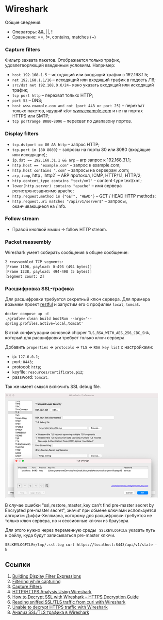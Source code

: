 # Wireshark

Общие сведения:

* Операторы: &&, ||, !
* Сравнение: ==, !=, contains, matches (~)

### Capture filters

Фильтр захвата пакетов. Отображается только трафик, удовлетворяющий введенным условиям. Например:

* `host 192.168.1.5` – исходящий или входящий трафик с 192.168.1.5;
* `net 192.168.1.1/16` – исходящий или входящий трафик в подсеть /16;
* `src/dst net 192.168.0.0/24`– явно указать входящий или исходящий трафик;
* `tcp port http` – перехват только HTTP;
* `port 53` – DNS;
* `host www.example.com and not (port 443 or port 25)` – перехват только пакетов, идущий к/от www.example.com и не на
  портах HTTPS или SMTP;
* `tcp portrange 8080-8090` – перехват по диапазону портов.

### Display filters

* `tcp.dstport == 80 && http` – запрос HTTP;
* `tcp.port in {80 8080}` – запросы на порты 80 или 8080 (входящие или исходящие);
* `ip.dst == 192.168.31.1 && arp` – arp запрос к 192.168.31.1;
* `http.host == "example.com"` – запрос к example.com;
* `http.host contains ".com"` – запросы на серверам .com;
* `arp`, `icmp`, http`, `http2` – ARP протокол, ICMP, HTTP/1.1, HTTP/2;
* `http.content_type contains "text/xml"` – content-type text/xml;
* `lower(http.server) contains "apache"` – имя сервера регистронезависимо apache;
* `http.request.method in {"GET", "HEAD"}` – GET / HEAD HTTP methods;
* `http.request.uri matches "/api/v1/server$"` – запросы, оканчивающиеся на /info.

### Follow stream

* Правой кнопкой мыши -> follow HTTP stream.

### Packet reassembly

Wireshark умеет собирать сообщения в общее сообщение:

```
2 reassembled TCP segments:
[Frame 1196, payload: 0-493 (494 bytes)]
[Frame 1238, payload: 494-498 (5 bytes)]
[Segment count: 2]
```

### Расшифровка SSL-трафика

Для расшифровки требуется секретный ключ сервера. Для примера возьмем
проект [restful](https://github.com/Romanow/restful) и запустим его с профилем `local`, `tomcat`.

```shell
docker compose up -d
./gradlew clean build bootRun --args='--spring.profiles.active=local,tomcat'
```

В этой конфигурации основной chipper `TLS_RSA_WITH_AES_256_CBC_SHA`, который для расшифровки требует только ключ
сервера.

Добавить `properties` -> `protocols` -> `TLS` -> `RSA key list` с настройками:

* ip: `127.0.0.1`;
* port: `8443`;
* protocol: `http`;
* keyfile: `resources/certificate.p12`;
* password: `tomcat`.

Так же имеет смысл включить SSL debug file.

![wireshark ssl](images/wireshark.png)

В случае ошибки "ssl_restore_master_key can't find pre-master secret by Encrypted pre-master secret", значит при обмене
ключами используется алгоритм Диффи-Хеллмана, которому для расшифровки требуется не только ключ сервера, но и сессионные
ключи из браузера.

Для этого нужно через переменную среды ` SSLKEYLOGFILE` указать путь к файлу, куда будут записываться pre-master ключи.

```shell
SSLKEYLOGFILE=/tmp/.ssl.log curl https://localhost:8443/api/v1/state -k
```

## Ссылки

1. [Building Display Filter Expressions](https://www.wireshark.org/docs/wsug_html_chunked/ChWorkBuildDisplayFilterSection.html)
1. [Filtering while capturing](https://www.wireshark.org/docs/wsug_html_chunked/ChCapCaptureFilterSection.html)
1. [Capture Filters](https://wiki.wireshark.org/CaptureFilters)
1. [HTTP/HTTPS Analysis Using Wireshark](https://medium.com/devops-world/http-https-analysis-using-wireshark-cbe07c23520)
1. [How to Decrypt SSL with Wireshark – HTTPS Decryption Guide](https://www.comparitech.com/net-admin/decrypt-ssl-with-wireshark/)
1. [Reading sniffed SSL/TLS traffic from curl with Wireshark](https://davidhamann.de/2019/08/06/sniffing-ssl-traffic-with-curl-wireshark/)
1. [Unable to decrypt HTTPS traffic with Wireshark](https://osqa-ask.wireshark.org/questions/46959/unable-to-decrypt-https-traffic-with-wireshark)
1. [Анализ SSL/TLS трафика в Wireshark](https://habr.com/ru/company/billing/blog/261301/)